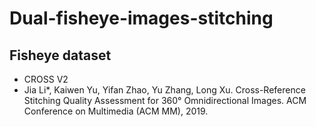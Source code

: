 # Dual-fisheye-images-stitching

## Fisheye dataset
* CROSS V2
* Jia Li*, Kaiwen Yu, Yifan Zhao, Yu Zhang, Long Xu. Cross-Reference Stitching Quality Assessment for 360° Omnidirectional Images. ACM Conference on Multimedia (ACM MM), 2019.
